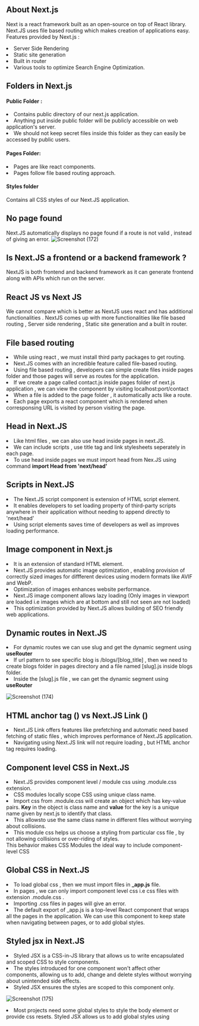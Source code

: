 ## About Next.js
Next is a react framework built as an open-source on top of React library. <br>
Next.JS uses file based routing which makes creation of applications easy. <br>
Features provided by Next.js :
<li>Server Side Rendering</li>
<li>Static site generation</li>
<li>Built in router</li>
<li>Various tools to optimize Search Engine Optimization.</li>

## Folders in Next.js

#### Public Folder :
<li>Contains public directory of our next.js application.</li>
<li>Anything put inside public folder will be publicly accessible on web application's server.</li>
<li>We should not keep secret files inside this folder as they can easily be accessed by public users.</li>


#### Pages Folder:
<li>Pages are like react components.</li>
<li>Pages follow file based routing approach.</li>

#### Styles folder
Contains all CSS styles of our Next.JS application.

## No page found
Next.JS automatically displays no page found if a route is not valid , instead of giving an error.
![Screenshot (172)](https://github.com/VVSD-Charan/Learning-Next.JS/assets/105978561/f603f595-fad1-45d9-b7aa-6dbcae061564)

## Is Next.JS a frontend or a backend framework ?
NextJS is both frontend and backend framework as it can generate frontend along with APIs which run on the server. 

## React JS vs Next JS
We cannot compare which is better as NextJS uses react and has additional functionalities . NextJS comes up with more functionalities like file based routing , Server side rendering , Static site generation and a built in router.

## File based routing
<li>While using react , we must install third party packages to get routing.</li>
<li>Next.JS comes with an incredible feature called file-based routing.</li>
<li>Using file based routing , developers can simple create files inside pages folder and those pages will serve as routes for the application.</li>
<li>If we create a page called contact.js inside pages folder of next.js application , we can view the component by visiting localhost:port/contact </li>
<li>When a file is added to the page folder , it automatically acts like a route.</li>
<li>Each page exports a react component which is rendered when corresponsing URL is visited by person visiting the page.</li>

## Head in Next.JS
<li>Like html files , we can also use head inside pages in next.JS.</li>
<li>We can include scripts , use title tag and link stylesheets seperately in each page.</li>
<li>To use head inside pages we must import head from Nex.JS using command <strong>import Head from 'next/head'</strong></li>

## Scripts in Next.JS
<li>The Next.JS script component is extension of HTML script element.</li>
<li>It enables developers to set loading property of third-party scripts anywhere in their application without needing to append directly to 'next/head'</li>
<li>Using script elements saves time of developers as well as improves loading performance.</li>

## Image component in Next.js
<li>It is an extension of standard HTML element.</li>
<li>Next.JS provides automatic image optimization , enabling provision of correctly sized images for diffferent devices using modern formats like AVIF and WebP.</li>
<li>Optimization of images enhances website performance.</li>
<li>Next.JS image component allows lazy loading (Only images in viewport are loaded i.e images which are at bottom and still not seen are not loaded)</li>
<li>This optimization provided by Next.JS allows building of SEO friendly web applications.</li>

## Dynamic routes in Next.JS
<li>For dynamic routes we can use slug and get the dynamic segment using <strong>useRouter</strong></li>
<li>If url pattern to see specific blog is /blogs/[blog_title] , then we need to create blogs folder in pages directory and a file named [slug].js inside blogs folder.</li>
<li>Inside the [slug].js file , we can get the dynamic segment using <strong>useRouter</strong></li>

![Screenshot (174)](https://github.com/VVSD-Charan/Learning-Next.JS/assets/105978561/f8155652-fd59-424c-b2d1-7379f3d076eb)

## HTML anchor tag (<a>) vs Next.JS Link (<Link>)
<li>Next.JS Link offers features like prefetching and automatic need based fetching of static files , which improves performance of Next.JS application.</li>
<li>Navigating using Next.JS link will not require loading , but HTML anchor tag requires loading.</li>

## Component level CSS in Next.JS
<li>Next.JS provides component level / module css using .module.css extension.</li>
<li>CSS modules locally scope CSS using unique class name.</li>
<li>Import css from .module.css will create an object which has key-value pairs. <strong>Key</strong> in the object is class name and <strong>value</strong> for the key is a unique name given by next.js to identify that class.</li>
<li>This allowsto use the same class name in different files without worrying about collisions.</li>
<li>This module css helps us choose a styling from particular css file , by not allowing collisions or over-riding of styles.</li>
This behavior makes CSS Modules the ideal way to include component-level CSS

## Global CSS in Next.JS
<li>To load global css , then we must import files in <strong>_app.js</strong> file.</li>
<li>In pages , we can only import component level css i.e css files with extension .module.css .</li>
<li>Importing .css files in pages will give an error.</li>
<li>The default export of _app.js is a top-level React component that wraps all the pages in the application. We can use this component to keep state when navigating between pages, or to add global styles.</li>

## Styled jsx in Next.JS
<li>Styled JSX is a CSS-in-JS library that allows us to write encapsulated and scoped CSS to style components.</li>
<li>The styles introduced for one component won't affect other components, allowing us to add, change and delete styles without worrying about unintended side effects.</li>
<li>Styled JSX ensures the styles are scoped to this component only.</li>

![Screenshot (175)](https://github.com/VVSD-Charan/Learning-Next.JS/assets/105978561/99eda9d8-6de5-4409-b266-74594793b8a4)

<li>Most projects need some global styles to style the body element or provide css resets. Styled JSX allows us to add global styles using <strong><style jsx global></strong></li>

## Pre-rendering in Next.JS
<li>By default, Next.js pre-renders every page. This means that Next.js generates HTML for each page in advance, instead of having it all done by client-side JavaScript. Pre-rendering can result in better performance and SEO.</li>
<li>Because of pre-rendering , application is rendered without JavaScript. That’s because Next.js has pre-renders application into static HTML, allowing us to see the UI without running JavaScript.</li>
<li>If an application is a plain React.js one (without Next.js),then there’s no pre-rendering, so we won’t be able to see the application if we disable JavaScript</li>

![Screenshot (176)](https://github.com/VVSD-Charan/Learning-Next.JS/assets/105978561/8dddf3e7-dcf7-4745-9b1a-88ed149f424f)

![Screenshot (177)](https://github.com/VVSD-Charan/Learning-Next.JS/assets/105978561/25045ca4-f278-4601-ae21-afc46d760d06)

## Types of pre-rendering done by Next.JS
<ol>
  <li><h3>Static Site Generation</h3></li>
  <li><h3>Server Side rendering</h3></li>
</ol>


## Hydration in JavaScript
Each generated HTML is associated with minimal JavaScript code necessary for that page. When a page is loaded by the browser, its JavaScript code runs and makes the page fully interactive. (This process is called hydration.)





